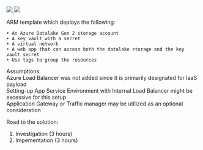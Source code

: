 <a href="https://portal.azure.com/#create/Microsoft.Template/uri/https%3A%2F%2Fraw.githubusercontent.com%2Figor-voitov%2Farm-webapp-custom%2Fmaster%2Fazuredeploy.json" target="_blank">
    <img src="http://azuredeploy.net/deploybutton.png"/>
</a>
<a href="http://armviz.io/#/?load=https%3A%2F%2Fraw.githubusercontent.com%2Figor-voitov%2Farm-webapp-custom%2Fmaster%2Fazuredeploy.json" target="_blank">
    <img src="http://armviz.io/visualizebutton.png"/>
</a>

ARM template which deploys the following:

	• An Azure Datalake Gen 2 storage account
	• A key vault with a secret
	• A virtual network
	• A web app that can access both the datalake storage and the key vault secret
	• Use tags to group the resources

Assumptions:  
Azure Load Balancer was not added since it is primarily designated for IaaS payload  
Setting-up App Service Environment with Internal Load Balancer might be excessive for this setup  
Application Gateway or Traffic manager may be utilized as an optional consideration  


Road to the solution:
1. Investigation (3 hours)
2. Impementation (3 hours)
